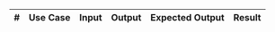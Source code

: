 
| #  | Use Case | Input  | Output | Expected Output  | Result |
| ------------- | ------------- | ------------- | ------------- | ------------- | ------------- |


































































